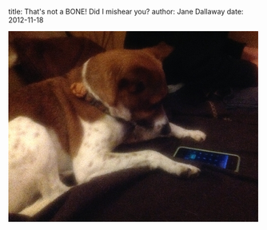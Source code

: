 
title: That's not a BONE! Did I mishear you?
author: Jane Dallaway
date: 2012-11-18

<div><a href="/media/Dphoto.JPG"><img width="500" src="/media/Dphoto.JPG.500.JPG" height="382"></img></a></div>


 
    